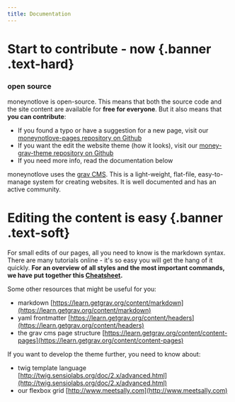 ```yaml
---
title: Documentation
---
```


# Start to contribute - now {.banner .text-hard}

### open source

moneynotlove is open-source. This means that both the source code and the site content are available for __free for everyone__. But it also means that __you can contribute__:

- If you found a typo or have a suggestion for a new page, visit our [moneynotlove-pages repository on Github](https://github.com/vitopepito/moneynotlove-pages)
- If you want the edit the website theme (how it looks), visit our [money-grav-theme repository on Github](https://github.com/vitopepito/money-grav-theme)
- If you need more info, read the documentation below

moneynotlove uses the [grav CMS](https://getgrav.org). This is a light-weight, flat-file, easy-to-manage system for creating websites. It is well documented and has an active community.

# Editing the content is easy {.banner .text-soft}

For small edits of our pages, all you need to know is the markdown syntax. There are many tutorials online - it's so easy you will get the hang of it quickly. __For an overview of all styles and the most important commands, we have put together this [Cheatsheet](../cheatsheet).__

Some other resources that might be useful for you:
- markdown [https://learn.getgrav.org/content/markdown](https://learn.getgrav.org/content/markdown)
- yaml frontmatter [https://learn.getgrav.org/content/headers](https://learn.getgrav.org/content/headers)
- the grav cms page structure [https://learn.getgrav.org/content/content-pages](https://learn.getgrav.org/content/content-pages)

If you want to develop the theme further, you need to know about:
- twig template language [http://twig.sensiolabs.org/doc/2.x/advanced.html](http://twig.sensiolabs.org/doc/2.x/advanced.html)
- our flexbox grid [http://www.meetsally.com](http://www.meetsally.com)
